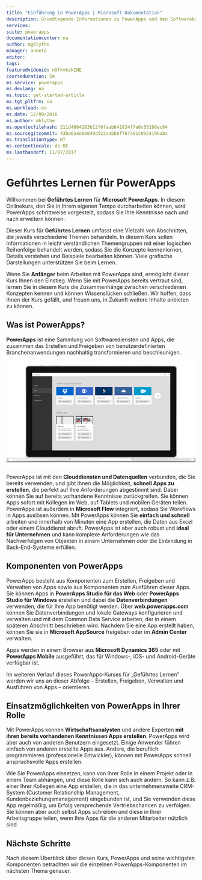 ```yaml
---
title: "Einführung in PowerApps | Microsoft-Dokumentation"
description: Grundlegende Informationen zu PowerApps und den Softwarekomponenten
services: 
suite: powerapps
documentationcenter: na
author: mgblythe
manager: anneta
editor: 
tags: 
featuredvideoid: n9fkvkekINE
courseduration: 5m
ms.service: powerapps
ms.devlang: na
ms.topic: get-started-article
ms.tgt_pltfrm: na
ms.workload: na
ms.date: 12/09/2016
ms.author: mblythe
ms.openlocfilehash: 211d4804263b12f0faab641834f7a6c05198ec64
ms.sourcegitcommit: 43be6a4e08849d522aabb6f767a81c092419babc
ms.translationtype: HT
ms.contentlocale: de-DE
ms.lasthandoff: 11/07/2017
---
```

# <a name="guided-learning-for-powerapps"></a>Geführtes Lernen für PowerApps
Willkommen bei **Geführtes Lernen** für **Microsoft PowerApps**. In diesem Onlinekurs, den Sie in Ihrem eigenen Tempo durcharbeiten können, wird PowerApps schrittweise vorgestellt, sodass Sie Ihre Kenntnisse nach und nach erweitern können.

Dieser Kurs für **Geführtes Lernen** umfasst eine Vielzahl von Abschnitten, die jeweils verschiedene Themen behandeln. In diesem Kurs sollen Informationen in leicht verständlichen Themengruppen mit einer logischen Reihenfolge behandelt werden, sodass Sie die Konzepte kennenlernen, Details verstehen und Beispiele bearbeiten können. Viele grafische Darstellungen unterstützen Sie beim Lernen.

Wenn Sie **Anfänger** beim Arbeiten mit PowerApps sind, ermöglicht dieser Kurs Ihnen den Einstieg. Wenn Sie mit PowerApps bereits vertraut sind, lernen Sie in diesem Kurs die Zusammenhänge zwischen verschiedenen Konzepten kennen und können Wissenslücken schließen. Wir hoffen, dass Ihnen der Kurs gefällt, und freuen uns, in Zukunft weitere Inhalte anbieten zu können.

## <a name="what-is-powerapps"></a>Was ist PowerApps?
**PowerApps** ist eine Sammlung von Softwarediensten und Apps, die zusammen das Erstellen und Freigeben von benutzerdefinierten Branchenanwendungen nachhaltig transformieren und beschleunigen.

![Animierte PowerApps-Einführung](./media/learning-introducing-powerapps/powerapps-intro.gif)

PowerApps ist mit den **Clouddiensten und Datenquellen** verbunden, die Sie bereits verwenden, und gibt Ihnen die Möglichkeit, **schnell Apps zu erstellen**, die perfekt auf Ihre Anforderungen abgestimmt sind. Dabei können Sie auf bereits vorhandene Kenntnisse zurückgreifen. Sie können Apps sofort mit Kollegen im Web, auf Tablets und mobilen Geräten teilen. PowerApps ist außerdem in **Microsoft Flow** integriert, sodass Sie Workflows in Apps auslösen können. Mit PowerApps können Sie **einfach und schnell** arbeiten und innerhalb von Minuten eine App erstellen, die Daten aus Excel oder einem Clouddienst abruft. PowerApps ist aber auch robust und **ideal für Unternehmen** und kann komplexe Anforderungen wie das Nachverfolgen von Objekten in einem Unternehmen oder die Einbindung in Back-End-Systeme erfüllen.

## <a name="the-parts-of-powerapps"></a>Komponenten von PowerApps
PowerApps besteht aus Komponenten zum Erstellen, Freigeben und Verwalten von Apps sowie aus Komponenten zum Ausführen dieser Apps. Sie können Apps in **PowerApps Studio für das Web** oder **PowerApps Studio für Windows** erstellen und dabei die **Datenverbindungen** verwenden, die für Ihre App benötigt werden. Über **web.powerapps.com** können Sie Datenverbindungen und lokale Gateways konfigurieren und verwalten und mit dem Common Data Service arbeiten, der in einem späteren Abschnitt beschrieben wird. Nachdem Sie eine App erstellt haben, können Sie sie in **Microsoft AppSource** freigeben oder im **Admin Center** verwalten.

Apps werden in einem Browser aus **Microsoft Dynamics 365** oder mit **PowerApps Mobile** ausgeführt, das für Windows-, iOS- und Android-Geräte verfügbar ist.

Im weiteren Verlauf dieses PowerApps-Kurses für „Geführtes Lernen“ werden wir uns an dieser Abfolge – Erstellen, Freigeben, Verwalten und Ausführen von Apps – orientieren.

## <a name="how-powerapps-matches-your-role"></a>Einsatzmöglichkeiten von PowerApps in Ihrer Rolle
Mit PowerApps können **Wirtschaftsanalysten** und andere Experten **mit ihren bereits vorhandenen Kenntnissen Apps erstellen**. PowerApps wird aber auch von anderen Benutzern eingesetzt. Einige Anwender führen einfach von anderen erstellte Apps aus. Andere, die beruflich programmieren (professionelle Entwickler), können mit PowerApps schnell anspruchsvolle Apps erstellen.

Wie Sie PowerApps einsetzen, kann von Ihrer Rolle in einem Projekt oder in einem Team abhängen, und diese Rolle kann sich auch ändern. So kann z.B. einer Ihrer Kollegen eine App erstellen, die in das unternehmensweite CRM-System (Customer Relationship Management, Kundenbeziehungsmanagement) eingebunden ist, und Sie verwenden diese App regelmäßig, um Erfolg versprechende Vertriebschancen zu verfolgen. Sie können aber auch selbst Apps schreiben und diese in Ihrer Arbeitsgruppe teilen, wenn Ihre Apps für die anderen Mitarbeiter nützlich sind.

## <a name="next-steps"></a>Nächste Schritte
Nach diesem Überblick über diesen Kurs, PowerApps und seine wichtigsten Komponenten betrachten wir die einzelnen PowerApps-Komponenten im nächsten Thema genauer.

